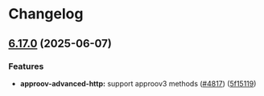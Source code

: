 # Changelog

## [6.17.0](https://github.com/danielsogl/awesome-cordova-plugins/compare/approov-advanced-http-v6.16.0...approov-advanced-http-v6.17.0) (2025-06-07)


### Features

* **approov-advanced-http:** support approov3 methods ([#4817](https://github.com/danielsogl/awesome-cordova-plugins/issues/4817)) ([5f15119](https://github.com/danielsogl/awesome-cordova-plugins/commit/5f1511997101c750e80adb85e2c6b0dfacaf5a31))
